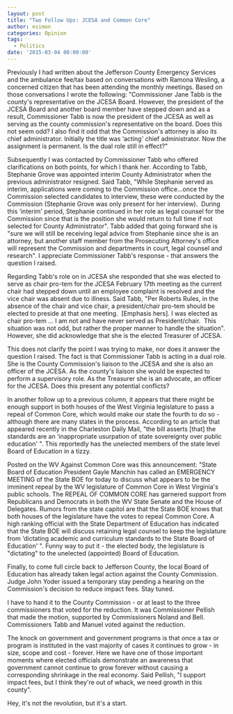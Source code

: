 ```yaml
---
layout: post
title: "Two Follow Ups: JCESA and Common Core"
author: esimon
categories: Opinion
tags:
  - Politics
date: '2015-03-04 00:00:00'
---
```

Previously I had written about the Jefferson County Emergency Services and the ambulance fee/tax based on conversations with Ramona Wesling, a concerned citizen that has been attending the monthly meetings. Based on those conversations I wrote the following: "Commissioner Jane Tabb is the county's representative on the JCESA Board. However, the president of the JCESA Board and another board member have stepped down and as a result, Commissioner Tabb is now the president of the JCESA as well as serving as the county commission's representative on the board. Does this not seem odd? I also find it odd that the Commission's attorney is also its chief administrator. Initially the title was ‘acting' chief administrator. Now the assignment is permanent. Is the dual role still in effect?" 

Subsequently I was contacted by Commissioner Tabb who offered clarifications on both points, for which I thank her. According to Tabb, Stephanie Grove was appointed interim County Administrator when the previous administrator resigned. Said Tabb, "While Stephanie served as interim, applications were coming to the Commission office…once the Commission selected candidates to interview, these were conducted by the Commission (Stephanie Grove was only present for her interview).  During this ‘interim' period, Stephanie continued in her role as legal counsel for the Commission since that is the position she would return to full time if not selected for County Administrator". Tabb added that going forward she is "sure we will still be receiving legal advice from Stephanie since she is an attorney, but another staff member from the Prosecuting Attorney's office will represent the Commission and departments in court, legal counsel and research". I appreciate Commissioner Tabb's response - that answers the question I raised. 

Regarding Tabb's role on in JCESA she responded that she was elected to serve as chair pro-tem for the JCESA February 17th meeting as the current chair had stepped down until an employee complaint is resolved and the vice chair was absent due to illness. Said Tabb, "Per Roberts Rules, in the absence of the chair and vice chair, a president/chair pro-tem should be elected to preside at that one meeting.  [Emphasis hers]. I was elected as chair pro-tem … I am not and have never served as President/chair.  This situation was not odd, but rather the proper manner to handle the situation". However, she did acknowledge that she is the elected Treasurer of JCESA. 

This does not clarify the point I was trying to make, nor does it answer the question I raised. The fact is that Commissioner Tabb is acting in a dual role. She is the County Commission's liaison to the JCESA and she is also an officer of the JCESA. As the county's liaison she would be expected to perform a supervisory role. As the Treasurer she is an advocate, an officer for the JCESA. Does this present any potential conflicts? 

In another follow up to a previous column, it appears that there might be enough support in both houses of the West Virginia legislature to pass a repeal of Common Core, which would make our state the fourth to do so - although there are many states in the process. According to an article that appeared recently in the Charleston Daily Mail, "the bill asserts [that] the standards are an ‘inappropriate usurpation of state sovereignty over public education' ". This reportedly has the unelected members of the state level Board of Education in a tizzy. 

Posted on the WV Against Common Core was this announcement: "State Board of Education President Gayle Manchin has called an EMERGENCY MEETING of the State BOE for today to discuss what appears to be the imminent repeal by the WV legislature of Common Core in West Virginia's public schools. The REPEAL OF COMMON CORE has garnered support from Republicans and Democrats in both the WV State Senate and the House of Delegates. Rumors from the state capitol are that the State BOE knows that both houses of the legislature have the votes to repeal Common Core. A high ranking official with the State Department of Education has indicated that the State BOE will discuss retaining legal counsel to keep the legislature from ‘dictating academic and curriculum standards to the State Board of Education' ". Funny way to put it - the elected body, the legislature is "dictating" to the unelected (appointed) Board of Education. 

Finally, to come full circle back to Jefferson County, the local Board of Education has already taken legal action against the County Commission. Judge John Yoder issued a temporary stay pending a hearing on the Commission's decision to reduce impact fees. Stay tuned. 

I have to hand it to the County Commission - or at least to the three commissioners that voted for the reduction. It was Commissioner Pellish that made the motion, supported by Commissioners Noland and Bell. Commissioners Tabb and Manuel voted against the reduction. 

The knock on government and government programs is that once a tax or program is instituted in the vast majority of cases it continues to grow - in size, scope and cost - forever. Here we have one of those important moments where elected officials demonstrate an awareness that government cannot continue to grow forever without causing a corresponding shrinkage in the real economy. Said Pellish, "I support impact fees, but I think they're out of whack, we need growth in this county". 

Hey, it's not the revolution, but it's a start. 
